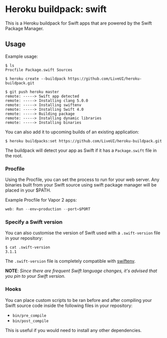 # Heroku buildpack: swift

This is a Heroku buildpack for Swift apps that are powered by the Swift Package Manager.

## Usage

Example usage:

```shell
$ ls
Procfile Package.swift Sources

$ heroku create --buildpack https://github.com/LiveUI/heroku-buildpack.git

$ git push heroku master
remote: -----> Swift app detected
remote: -----> Installing clang 5.0.0
remote: -----> Installing swiftenv
remote: -----> Installing Swift 4.0
remote: -----> Building package
remote: -----> Installing dynamic libraries
remote: -----> Installing binaries
```

You can also add it to upcoming builds of an existing application:

```shell
$ heroku buildpacks:set https://github.com/LiveUI/heroku-buildpack.git
```

The buildpack will detect your app as Swift if it has a `Package.swift` file in
the root.

### Procfile

Using the Procfile, you can set the process to run for your web server. Any
binaries built from your Swift source using swift package manager will
be placed in your $PATH.

Example Procfile for Vapor 2 apps:

```swift
web: Run --env=production --port=$PORT
```

### Specify a Swift version

You can also customise the version of Swift used with a `.swift-version` file
in your repository:

```shell
$ cat .swift-version
3.1.1
```

The `.swift-version` file is completely compatible with
[swiftenv](http://github.com/kylef/swiftenv).

**NOTE**: *Since there are frequent Swift language changes, it's advised that
you pin to your Swift version.*

### Hooks

You can place custom scripts to be ran before and after compiling your Swift
source code inside the following files in your repository:

- `bin/pre_compile`
- `bin/post_compile`

This is useful if you would need to install any other dependencies.
